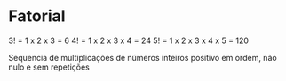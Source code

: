 # Fatorial

3! = 1 x 2 x 3 = 6
4! = 1 x 2 x 3 x 4 = 24
5! = 1 x 2 x 3 x 4 x 5 = 120

Sequencia de multiplicações de números inteiros positivo em ordem, não nulo e sem repetições